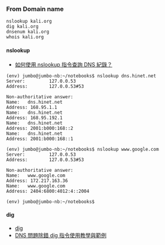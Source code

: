 ### From Domain name
```
nslookup kali.org
dig kali.org
dnsenum kali.org
whois kali.org
```
#### nslookup
* [如何使用 nslookup 指令查詢 DNS 紀錄？](https://kb.synology.com/zh-tw/DSM/tutorial/How_do_I_check_the_DNS_records_with_nslookup)
```
(env) jumbo@jumbo-nb:~/notebooks$ nslookup dns.hinet.net
Server:         127.0.0.53
Address:        127.0.0.53#53

Non-authoritative answer:
Name:   dns.hinet.net
Address: 168.95.1.1
Name:   dns.hinet.net
Address: 168.95.192.1
Name:   dns.hinet.net
Address: 2001:b000:168::2
Name:   dns.hinet.net
Address: 2001:b000:168::1

(env) jumbo@jumbo-nb:~/notebooks$ nslookup www.google.com
Server:         127.0.0.53
Address:        127.0.0.53#53

Non-authoritative answer:
Name:   www.google.com
Address: 172.217.163.36
Name:   www.google.com
Address: 2404:6800:4012:4::2004

(env) jumbo@jumbo-nb:~/notebooks$ 
```
#### dig
* [dig](https://charlie-c.me/post/dig/)
* [DNS 問題除錯 dig 指令使用教學與範例](https://officeguide.cc/dns-problem-dig-debug-tutorial-examples/)
